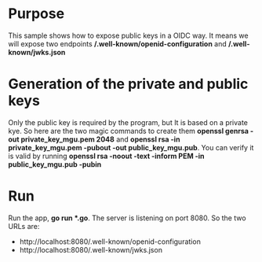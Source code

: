 # Purpose

This sample shows how to expose public keys in a OIDC way. It means we will expose two endpoints **/.well-known/openid-configuration** and **/.well-known/jwks.json**

# Generation of the private and public keys

Only the public key is required by the program, but It is based on a private kye. So here are the two magic commands to create them
**openssl genrsa -out private_key_mgu.pem 2048** and **openssl rsa -in private_key_mgu.pem -pubout -out public_key_mgu.pub**. You can verify it is valid by running
**openssl rsa -noout -text -inform PEM -in public_key_mgu.pub -pubin**

# Run

Run the app, **go run \*.go**. The server is listening on port 8080. So the two URLs are:

- http://localhost:8080/.well-known/openid-configuration
- http://localhost:8080/.well-known/jwks.json
